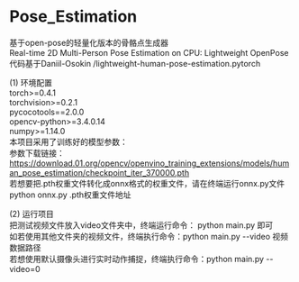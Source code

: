 # Pose_Estimation
基于open-pose的轻量化版本的骨骼点生成器  
Real-time 2D Multi-Person Pose Estimation on CPU: Lightweight OpenPose  
代码基于Daniil-Osokin /lightweight-human-pose-estimation.pytorch  
  
(1) 环境配置  
torch>=0.4.1  
torchvision>=0.2.1  
pycocotools==2.0.0  
opencv-python>=3.4.0.14  
numpy>=1.14.0  
本项目采用了训练好的模型参数：  
参数下载链接：  
https://download.01.org/opencv/openvino_training_extensions/models/human_pose_estimation/checkpoint_iter_370000.pth  
若想要把.pth权重文件转化成onnx格式的权重文件，请在终端运行onnx.py文件  
python onnx.py .pth权重文件地址  
  
(2) 运行项目  
把测试视频文件放入video文件夹中，终端运行命令： python main.py 即可  
如若使用其他文件夹的视频文件，终端执行命令：python main.py --video 视频数据路径  
若想使用默认摄像头进行实时动作捕捉，终端执行命令：python main.py --video=0  
  
  
